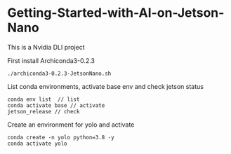 # Getting-Started-with-AI-on-Jetson-Nano

This is a Nvidia DLI project 

First install Archiconda3-0.2.3 
```
./archiconda3-0.2.3-JetsonNano.sh
```
List conda environments, activate base env and check jetson status
```
conda env list  // list
conda activate base // activate
jetson_release // check
```

Create an environment for yolo and activate
```
conda create -n yolo python=3.8 -y
conda activate yolo
```


